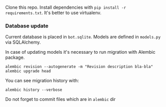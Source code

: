 Clone this repo. Install dependencies with `pip install -r requirements.txt`. It's better to use virtualenv.

### Database update

Current database is placed in `bot.sqlite`. Models are defined in `models.py` via SQLAlchemy.

In case of updating models it's necessary to run migration with Alembic package.

```
alembic revision --autogenerate -m "Revision description bla-bla"
alembic upgrade head
``` 

You can see migration history with:
```
alembic history --verbose
```

Do not forget to commit files which are in `alembic` dir
